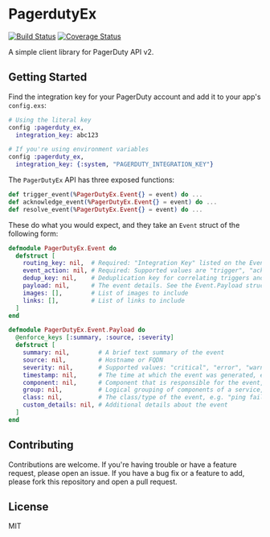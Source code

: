 # PagerdutyEx

[![Build Status](https://travis-ci.org/acj/pagerduty_ex.svg?branch=master)](https://travis-ci.org/acj/pagerduty_ex) [![Coverage Status](https://coveralls.io/repos/github/acj/pagerduty_ex/badge.svg?branch=master)](https://coveralls.io/github/acj/pagerduty_ex?branch=master)

A simple client library for PagerDuty API v2.

## Getting Started

Find the integration key for your PagerDuty account and add it to your app's `config.exs`:

```ex
# Using the literal key
config :pagerduty_ex,
  integration_key: abc123

# If you're using environment variables
config :pagerduty_ex,
  integration_key: {:system, "PAGERDUTY_INTEGRATION_KEY"}
```

The `PagerDutyEx` API has three exposed functions:

```ex
def trigger_event(%PagerDutyEx.Event{} = event) do ...
def acknowledge_event(%PagerDutyEx.Event{} = event) do ...
def resolve_event(%PagerDutyEx.Event{} = event) do ...
```

These do what you would expect, and they take an `Event` struct of the following form:

```ex
defmodule PagerDutyEx.Event do
  defstruct [
    routing_key: nil,  # Required: "Integration Key" listed on the Events API V2 integration's detail page
    event_action: nil, # Required: Supported values are "trigger", "acknowledge", and "resolve"
    dedup_key: nil,    # Deduplication key for correlating triggers and resolves
    payload: nil,      # The event details. See the Event.Payload struct below.
    images: [],        # List of images to include
    links: [],         # List of links to include
  ]
end

defmodule PagerDutyEx.Event.Payload do
  @enforce_keys [:summary, :source, :severity]
  defstruct [
    summary: nil,        # A brief text summary of the event
    source: nil,         # Hostname or FQDN
    severity: nil,       # Supported values: "critical", "error", "warning", or "info"
    timestamp: nil,      # The time at which the event was generated, e.g. 2015-07-17T08:42:58.315+0000
    component: nil,      # Component that is responsible for the event, e.g. "mysql" or "eth0"
    group: nil,          # Logical grouping of components of a service, e.g. "app-stack"
    class: nil,          # The class/type of the event, e.g. "ping failure" or "cpu load"
    custom_details: nil, # Additional details about the event
  ]
end
```

## Contributing

Contributions are welcome. If you're having trouble or have a feature request, please open an issue. If you have a bug fix or a feature to add, please fork this repository and open a pull request.

## License

MIT